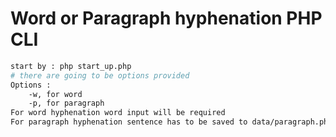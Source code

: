 # Word or Paragraph hyphenation PHP CLI



``` sh
start by : php start_up.php
# there are going to be options provided
Options : 
	-w, for word
	-p, for paragraph
For word hyphenation word input will be required
For paragraph hyphenation sentence has to be saved to data/paragraph.php
```